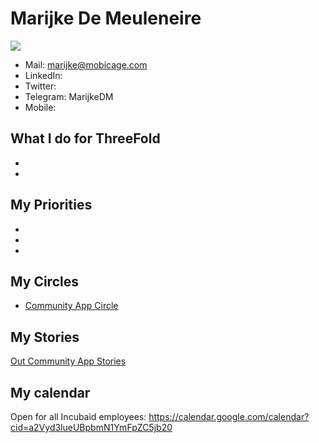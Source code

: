 # Marijke De Meuleneire

![](...)

- Mail: marijke@mobicage.com
- LinkedIn: 
- Twitter: 
- Telegram: MarijkeDM
- Mobile:

## What I do for ThreeFold

-
-

## My Priorities

-
-
-

## My Circles

- [Community App Circle](../circles/community_app/community_app.md)

## My Stories

[Out Community App Stories](https://trello.com/b/dFH4XyqR/ocastories)

## My calendar

Open for all Incubaid employees:
https://calendar.google.com/calendar?cid=a2Vyd3lueUBpbmN1YmFpZC5jb20
